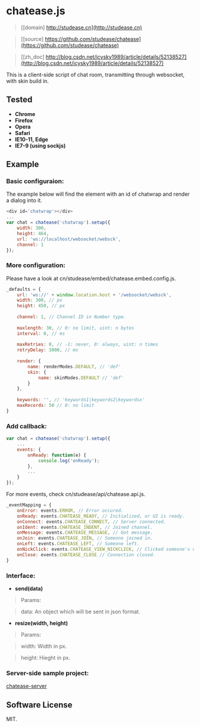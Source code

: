 # chatease.js

> [[domain] http://studease.cn](http://studease.cn)

> [[source] https://github.com/studease/chatease](https://github.com/studease/chatease)

> [[zh_doc] http://blog.csdn.net/icysky1989/article/details/52138527](http://blog.csdn.net/icysky1989/article/details/52138527)

This is a client-side script of chat room, transmitting through websocket, with skin build in.


## Tested

* **Chrome**
* **Firefox**
* **Opera**
* **Safari**
* **IE10-11, Edge**
* **IE7-9 (using sockjs)**


## Example

### Basic configuraion:

The example below will find the element with an id of chatwrap and render a dialog into it.

```js
<div id='chatwrap'></div>
...
var chat = chatease('chatwrap').setup({
	width: 300,
	height: 464,
	url: 'ws://localhost/websocket/websck',
	channel: 1
});
```

### More configuration:

Please have a look at cn/studease/embed/chatease.embed.config.js.

```js
_defaults = {
	url: 'ws://' + window.location.host + '/websocket/websck',
	width: 300, // px
	height: 450, // px
	
	channel: 1, // Channel ID in Number type.
	
	maxlength: 30, // 0: no limit, uint: n bytes
	interval: 0, // ms
	
	maxRetries: 0, // -1: never, 0: always, uint: n times
	retryDelay: 3000, // ms
	
	render: {
		name: renderModes.DEFAULT, // 'def'
		skin: {
			name: skinModes.DEFAULT // 'def'
		}
	},
	
	keywords: '', // 'keywords1|keywords2|keywordsx'
	maxRecords: 50 // 0: no limit
}
```

### Add callback:

```js
var chat = chatease('chatwrap').setup({
	...
	events: {
		onReady: function(e) {
			console.log('onReady');
		},
		...
	}
});
```

For more events, check cn/studease/api/chatease.api.js.

```js
_eventMapping = {
	onError: events.ERROR, // Error occured.
	onReady: events.CHATEASE_READY, // Initialized, or UI is ready.
	onConnect: events.CHATEASE_CONNECT, // Server connected.
	onIdent: events.CHATEASE_INDENT, // Joined channel.
	onMessage: events.CHATEASE_MESSAGE, // Got message.
	onJoin: events.CHATEASE_JOIN, // Someone joined in.
	onLeft: events.CHATEASE_LEFT, // Someone left.
	onNickClick: events.CHATEASE_VIEW_NICKCLICK, // Clicked someone's nickname.
	onClose: events.CHATEASE_CLOSE // Connection closed.
}
```

### Interface:

* **send(data)**

> Params:

> 	data: An object which will be sent in json format.

* **resize(width, height)**

> Params:

> 	width: Width in px.

> 	height: Hieght in px.

### Server-side sample project:

[chatease-server](https://github.com/studease/chatease-server)


## Software License

MIT.
